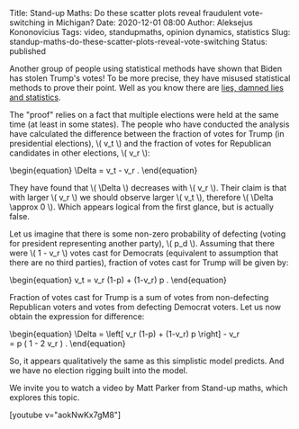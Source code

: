 Title: Stand-up Maths: Do these scatter plots reveal fraudulent vote-switching in Michigan?
Date: 2020-12-01 08:00
Author: Aleksejus Kononovicius
Tags: video, standupmaths, opinion dynamics, statistics
Slug: standup-maths-do-these-scatter-plots-reveal-vote-switching
Status: published

Another group of people using statistical methods have shown that Biden has
stolen Trump's votes! To be more precise, they have misused statistical methods
to prove their point. Well as you know there are
[lies, damned lies and statistics](https://en.wikipedia.org/wiki/Lies,_damned_lies,_and_statistics).<!--more-->

The "proof" relies on a fact that multiple elections were held at the same time
(at least in some states). The people who have conducted the analysis have
calculated the difference between the fraction of votes for Trump (in
presidential elections), \\\( v\_t \\\) and the fraction of votes for Republican
candidates in other elections, \\\( v\_r \\\):

\begin{equation}
    \Delta = v\_t - v\_r .
\end{equation}

They have found that \\\( \Delta \\\) decreases with \\\( v\_r \\\). Their claim
is that with larger \\\( v\_r \\\) we should observe larger \\\( v\_t \\\),
therefore \\\( \Delta \approx 0 \\\). Which appears logical from the first
glance, but is actually false.

Let us imagine that there is some non-zero probability of defecting (voting
for president representing another party), \\\( p\_d \\\). Assuming that there
were \\\( 1 - v\_r \\\) votes cast for Democrats (equivalent to assumption that
there are no third parties), fraction of votes cast for Trump will be given by:

\begin{equation}
    v\_t = v\_r (1-p) + (1-v\_r) p .
\end{equation}

Fraction of votes cast for Trump is a sum of votes from non-defecting
Republican voters and votes from defecting Democrat voters. Let us now obtain
the expression for difference:

\begin{equation}
    \Delta = \left[ v\_r (1-p) + (1-v\_r) p \right] - v\_r  
           = p ( 1 - 2 v\_r ) .
\end{equation}

So, it appears qualitatively the same as this simplistic model predicts. And
we have no election rigging built into the model.

We invite you to watch a video by Matt Parker from Stand-up maths, which
explores this topic.

[youtube v="aokNwKx7gM8"]
